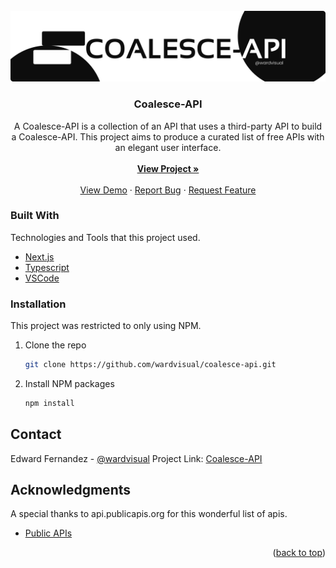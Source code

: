 <div id="top"></div>

<!-- [![Contributors][contributors-shield]][contributors-url]
[![Forks][forks-shield]][forks-url]
[![Stargazers][stars-shield]][stars-url]
[![Issues][issues-shield]][issues-url]
[![MIT License][license-shield]][license-url]
[![LinkedIn][linkedin-shield]][linkedin-url] -->

<!-- PROJECT LOGO -->
<br />
<div align="center">
  <a href="https://github.com/wardvisual/coalesce-api">
    <img src="./public/assets/coalesce_banner.svg" alt="banner">
  </a>

  <h3 align="center">Coalesce-API</h3>

  <p align="center">
  A Coalesce-API is a collection of an API that uses a third-party API to build a Coalesce-API. This project aims to produce a curated list of free APIs with an elegant user interface.
    <br />
    <br />
    <a href="https://github.com/wardvisual/coalesce-api"><strong>View Project »</strong></a>
    <br />
    <br />
    <a href="https://github.com/wardvisual/coalesce-api">View Demo</a>
    ·
    <a href="https://github.com/wardvisual/coalesce-api/issues">Report Bug</a>
    ·
    <a href="https://github.com/wardvisual/coalesce-api/issues">Request Feature</a>
  </p>
</div>

### Built With

Technologies and Tools that this project used.

- [Next.js](https://nextjs.org/)
- [Typescript](https://www.typescriptlang.org/)
- [VSCode](https://code.visualstudio.com/)

<!-- INSTALLATION -->

### Installation

This project was restricted to only using NPM.

1. Clone the repo
   ```sh
   git clone https://github.com/wardvisual/coalesce-api.git
   ```
2. Install NPM packages
   ```sh
   npm install
   ```

<!-- CONTACT -->

## Contact

Edward Fernandez - [@wardvisual](https://twitter.com/wardvisual)
Project Link: [Coalesce-API](https://github.com/wardvisual/coalesce-api)

<!-- ACKNOWLEDGMENTS -->

## Acknowledgments

A special thanks to api.publicapis.org for this wonderful list of apis.

- [Public APIs](https://api.publicapis.org)

<p align="right">(<a href="#top">back to top</a>)</p>
